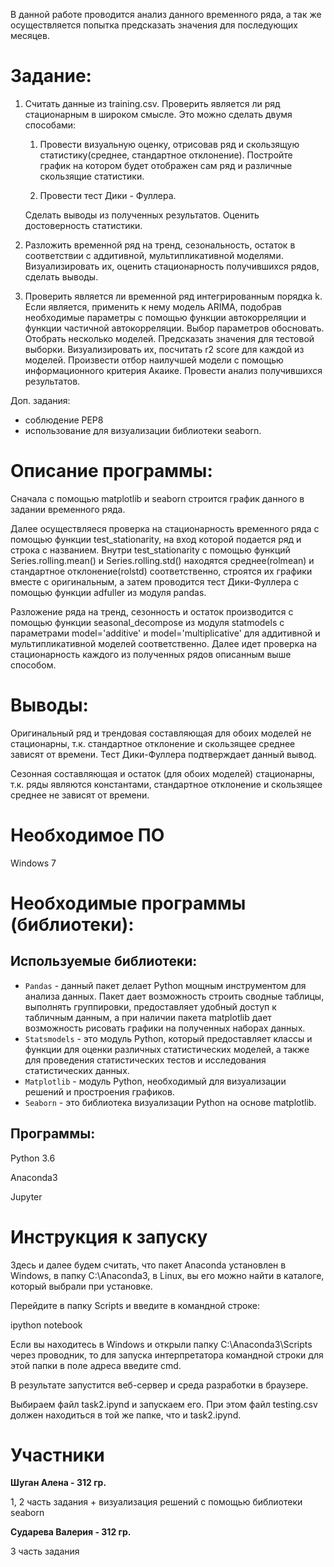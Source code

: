 В данной работе проводится анализ данного временного ряда, а так же осуществляется попытка предсказать значения для последующих месяцев.

Задание:
=======================================

1.	Считать данные из training.csv. Проверить является ли ряд стационарным в широком смысле. Это можно сделать двумя способами:

    1.	Провести визуальную оценку, отрисовав ряд и скользящую статистику(среднее, стандартное отклонение). Постройте график на котором будет отображен сам ряд и различные скользящие статистики.

    2.	Провести тест Дики - Фуллера.

    Сделать выводы из полученных результатов. Оценить достоверность статистики. 

2.	Разложить временной ряд на тренд, сезональность, остаток в соответствии с аддитивной, мультипликативной моделями. Визуализировать их, оценить стационарность получившихся рядов, сделать выводы. 

3.	Проверить является ли временной ряд интегрированным порядка k. Если является, применить к нему модель ARIMA, подобрав необходимые параметры с помощью функции автокорреляции и функции частичной автокорреляции. Выбор параметров обосновать. Отобрать несколько моделей. Предсказать значения для тестовой выборки. Визуализировать их, посчитать r2 score для каждой из моделей. Произвести отбор наилучшей модели с помощью информационного критерия Акаике. Провести анализ получившихся результатов. 

Доп. задания:
* соблюдение PEP8
* использование для визуализации библиотеки seaborn. 

Описание программы:
======================================
Сначала с помощью matplotlib и seaborn строится график данного в задании временного ряда.

Далее осуществляеся проверка на стационарность временного ряда с помощью функции test_stationarity, на вход которой подается ряд и строка с названием. Внутри test_stationarity  с помощью функций Series.rolling.mean() и Series.rolling.std() находятся среднее(rolmean) и стандартное отклонение(rolstd) соответственно, строятся их графики вместе с оригинальным, а затем проводится тест Дики-Фуллера с помощью функции adfuller из модуля pandas. 

Разложение ряда на тренд, сезонность и остаток производится с помощью функции seasonal_decompose из модуля statmodels с параметрами model='additive' и model='multiplicative' для аддитивной и мультипликативной моделей соответственно. Далее идет проверка на стационарность каждого из полученных рядов описанным выше способом.

Выводы:
======================================
Оригинальный ряд и трендовая составляющая для обоих моделей не стационарны, т.к. стандартное отклонение и скользящее среднее зависят от времени. Тест Дики-Фуллера подтверждает данный вывод. 

Сезонная составляющая и остаток (для обоих моделей) стационарны, т.к. ряды являются константами, стандартное отклонение и скользящее среднее не зависят от времени. 

Необходимое ПО
=========================
Windows 7

Необходимые программы (библиотеки):
=========================
Используемые библиотеки:
-------------------------------
* `Pandas` - данный пакет делает Python мощным инструментом для анализа данных. Пакет дает возможность строить сводные таблицы, выполнять группировки, предоставляет удобный доступ к табличным данным, а при наличии пакета matplotlib дает возможность рисовать графики на полученных наборах данных.
* `Statsmodels` - это модуль Python, который предоставляет классы и функции для оценки различных статистических моделей, а также для проведения статистических тестов и исследования статистических данных.
* `Matplotlib` - модуль Python, необходимый для визуализации решений и простроения графиков. 
* `Seaborn` - это библиотека визуализации Python на основе matplotlib.

Программы:
----------------------
Python 3.6

Anaconda3

Jupyter 

Инструкция к запуску
======================
Здесь и далее будем считать, что пакет Anaconda установлен в Windows, в папку C:\Anaconda3, в Linux, вы его можно найти в каталоге, который выбрали при установке.

Перейдите в папку Scripts и введите в командной строке:

ipython notebook 

Если вы находитесь в Windows и открыли папку C:\Anaconda3\Scripts через проводник, то для запуска интерпретатора командной строки для этой папки в поле адреса введите cmd. 

В результате запустится веб-сервер и среда разработки в браузере. 

Выбираем файл task2.ipynd и запускаем его. При этом файл testing.csv должен находиться в той же папке, что и task2.ipynd. 

Участники
======================
**Шуган Алена - 312 гр.**

1, 2 часть задания + визуализация решений с помощью библиотеки seaborn

**Сударева Валерия -  312 гр.**

3 часть задания
